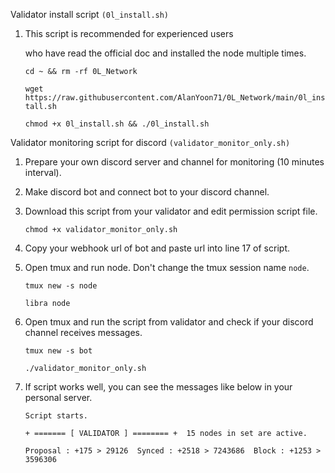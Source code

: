 Validator install script `(0l_install.sh)`

1. This script is recommended for experienced users

   who have read the official doc and installed the node multiple times.

   `cd ~ && rm -rf 0L_Network`

   `wget https://raw.githubusercontent.com/AlanYoon71/0L_Network/main/0l_install.sh`

   `chmod +x 0l_install.sh && ./0l_install.sh`

Validator monitoring script for discord `(validator_monitor_only.sh)`

1. Prepare your own discord server and channel for monitoring (10 minutes interval).
2. Make discord bot and connect bot to your discord channel.
3. Download this script from your validator and edit permission script file.

   `chmod +x validator_monitor_only.sh`
4. Copy your webhook url of bot and paste url into line 17 of script.
5. Open tmux and run node. Don't change the tmux session name `node`.

   `tmux new -s node`

   `libra node`
6. Open tmux and run the script from validator and check if your discord channel receives messages.

   `tmux new -s bot`

   `./validator_monitor_only.sh`
7. If script works well, you can see the messages like below in your personal server.

   `Script starts.`

   `+ ======= [ VALIDATOR ] ======== +  15 nodes in set are active.`

   `Proposal : +175 > 29126  Synced : +2518 > 7243686  Block : +1253 > 3596306`
